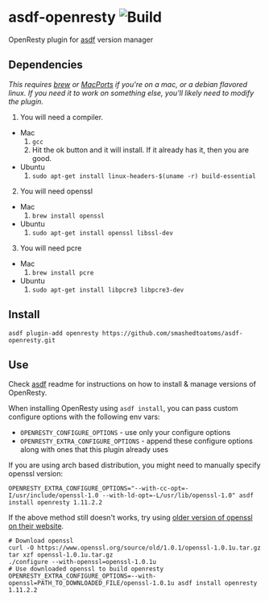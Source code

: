 # asdf-openresty ![Build](https://github.com/smashedtoatoms/asdf-openresty/workflows/Build/badge.svg?branch=master)

OpenResty plugin for [asdf](https://github.com/asdf-vm/asdf) version manager

## Dependencies
_This requires [brew](http://brew.sh) or [MacPorts](https://www.macports.org) if
you're on a mac, or a debian flavored linux.  If you need it to work on
something else, you'll likely need to modify the plugin._

1. You will need a compiler.
  * Mac
    1. ```gcc```
    1. Hit the ok button and it will install.  If it already has it, then you are good.
  * Ubuntu
    1. ```sudo apt-get install linux-headers-$(uname -r) build-essential```
2. You will need openssl
  * Mac
    1. ```brew install openssl```
  * Ubuntu
    1. ```sudo apt-get install openssl libssl-dev```
3. You will need pcre
  * Mac
    1. ```brew install pcre```
  * Ubuntu
    1. ```sudo apt-get install libpcre3 libpcre3-dev```

## Install
```
asdf plugin-add openresty https://github.com/smashedtoatoms/asdf-openresty.git
```

## Use

Check [asdf](https://github.com/asdf-vm/asdf) readme for instructions on how to
install & manage versions of OpenResty.

When installing OpenResty using `asdf install`, you can pass custom configure
options with the following env vars:

* `OPENRESTY_CONFIGURE_OPTIONS` - use only your configure options
* `OPENRESTY_EXTRA_CONFIGURE_OPTIONS` - append these configure options along
  with ones that this plugin already uses

If you are using arch based distribution, you might need to manually specify
openssl version:
```
OPENRESTY_EXTRA_CONFIGURE_OPTIONS="--with-cc-opt=-I/usr/include/openssl-1.0 --with-ld-opt=-L/usr/lib/openssl-1.0" asdf install openresty 1.11.2.2
```

If the above method still doesn't works, try using [older version of openssl on
their website](https://www.openssl.org/source/old/1.0.1/).
```
# Download openssl
curl -O https://www.openssl.org/source/old/1.0.1/openssl-1.0.1u.tar.gz
tar xzf openssl-1.0.1u.tar.gz
./configure --with-openssl=openssl-1.0.1u
# Use downloaded openssl to build openresty
OPENRESTY_EXTRA_CONFIGURE_OPTIONS=--with-openssl=PATH_TO_DOWNLOADED_FILE/openssl-1.0.1u asdf install openresty 1.11.2.2
```
